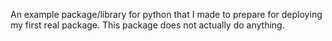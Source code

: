 An example package/library for python that I made to prepare for deploying my first real package. This package does not actually do anything.
